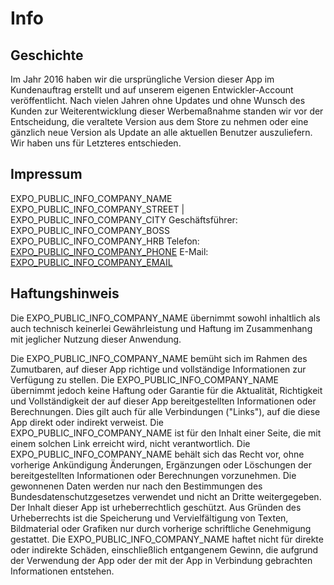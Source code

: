 
# Info

## Geschichte

Im Jahr 2016 haben wir die ursprüngliche Version dieser App im Kundenauftrag erstellt und auf unserem eigenen Entwickler-Account veröffentlicht. Nach vielen Jahren ohne Updates und ohne Wunsch des Kunden zur Weiterentwicklung dieser Werbemaßnahme standen wir vor der Entscheidung, die veraltete Version aus dem Store zu nehmen oder eine gänzlich neue Version als Update an alle aktuellen Benutzer auszuliefern. Wir haben uns für Letzteres entschieden.

## Impressum

EXPO_PUBLIC_INFO_COMPANY_NAME
EXPO_PUBLIC_INFO_COMPANY_STREET | EXPO_PUBLIC_INFO_COMPANY_CITY
Geschäftsführer: EXPO_PUBLIC_INFO_COMPANY_BOSS
EXPO_PUBLIC_INFO_COMPANY_HRB
Telefon: [EXPO_PUBLIC_INFO_COMPANY_PHONE](tel:EXPO_PUBLIC_INFO_COMPANY_PHONE)
E-Mail: [EXPO_PUBLIC_INFO_COMPANY_EMAIL](mailto:EXPO_PUBLIC_INFO_COMPANY_EMAIL)

## Haftungshinweis

Die EXPO_PUBLIC_INFO_COMPANY_NAME übernimmt sowohl inhaltlich als auch technisch keinerlei Gewährleistung und Haftung im Zusammenhang mit jeglicher Nutzung dieser Anwendung.

Die EXPO_PUBLIC_INFO_COMPANY_NAME bemüht sich im Rahmen des Zumutbaren, auf dieser App richtige und vollständige Informationen zur Verfügung zu stellen. Die EXPO_PUBLIC_INFO_COMPANY_NAME übernimmt jedoch keine Haftung oder Garantie für die Aktualität, Richtigkeit und Vollständigkeit der auf dieser App bereitgestellten Informationen oder Berechnungen. Dies gilt auch für alle Verbindungen ("Links"), auf die diese App direkt oder indirekt verweist. Die EXPO_PUBLIC_INFO_COMPANY_NAME ist für den Inhalt einer Seite, die mit einem solchen Link erreicht wird, nicht verantwortlich. Die EXPO_PUBLIC_INFO_COMPANY_NAME behält sich das Recht vor, ohne vorherige Ankündigung Änderungen, Ergänzungen oder Löschungen der bereitgestellten Informationen oder Berechnungen vorzunehmen. Die gewonnenen Daten werden nur nach den Bestimmungen des Bundesdatenschutzgesetzes verwendet und nicht an Dritte weitergegeben. Der Inhalt dieser App ist urheberrechtlich geschützt. Aus Gründen des Urheberrechts ist die Speicherung und Vervielfältigung von Texten, Bildmaterial oder Grafiken nur durch vorherige schriftliche Genehmigung gestattet. Die EXPO_PUBLIC_INFO_COMPANY_NAME haftet nicht für direkte oder indirekte Schäden, einschließlich entgangenem Gewinn, die aufgrund der Verwendung der App oder der mit der App in Verbindung gebrachten Informationen entstehen.